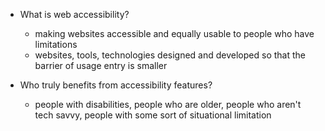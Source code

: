 - What is web accessibility?
  - making websites accessible and equally usable to people who have limitations
  - websites, tools, technologies designed and developed so that the barrier of usage entry is smaller 

- Who truly benefits from accessibility features?
  - people with disabilities, people who are older, people who aren't tech savvy, people with some sort of situational limitation